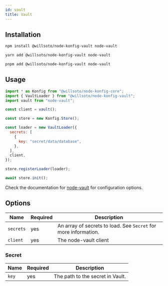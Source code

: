 ```yaml
---
id: vault
title: Vault
---
```


## Installation

```bash
npm install @willsoto/node-konfig-vault node-vault
```

```bash
yarn add @willsoto/node-konfig-vault node-vault
```

```bash
pnpm add @willsoto/node-konfig-vault node-vault
```

## Usage

```javascript
import * as Konfig from "@willsoto/node-konfig-core";
import { VaultLoader } from "@willsoto/node-konfig-vault";
import vault from "node-vault";

const client = vault();

const store = new Konfig.Store();

const loader = new VaultLoader({
  secrets: [
    {
      key: "secret/data/database",
    },
  ],
  client,
});

store.registerLoader(loader);

await store.init();
```

Check the documentation for [node-vault](https://github.com/kr1sp1n/node-vault) for configuration options.

## Options

| Name      | Required | Description                                                     |
| --------- | -------- | --------------------------------------------------------------- |
| `secrets` | yes      | An array of secrets to load. See `Secret` for more information. |
| `client`  | yes      | The node-vault client                                           |

### Secret

| Name  | Required | Description                      |
| ----- | -------- | -------------------------------- |
| `key` | yes      | The path to the secret in Vault. |
